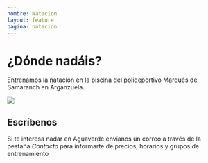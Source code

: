 ```yaml
---
nombre: Natacion
layout: feature
pagina: natacion
---
```

# ¿Dónde nadáis?

Entrenamos la natación en la piscina del polideportivo Marqués de Samaranch en Arganzuela.

![](/images/natacion.png)

## Escríbenos

Si te interesa nadar en Aguaverde envíanos un correo a través de la pestaña *Contacto* para informarte de precios, horarios y grupos de entrenamiento